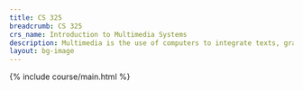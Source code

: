 ```yaml
---
title: CS 325
breadcrumb: CS 325
crs_name: Introduction to Multimedia Systems
description: Multimedia is the use of computers to integrate texts, graphics, video, animation, and sound in an interactive experience. The course introduces these elements of multimedia and their associated technologies. Students will gain an appreciation of each element and be able to combine them into a finished work.
layout: bg-image
---
```

{% include course/main.html %}
